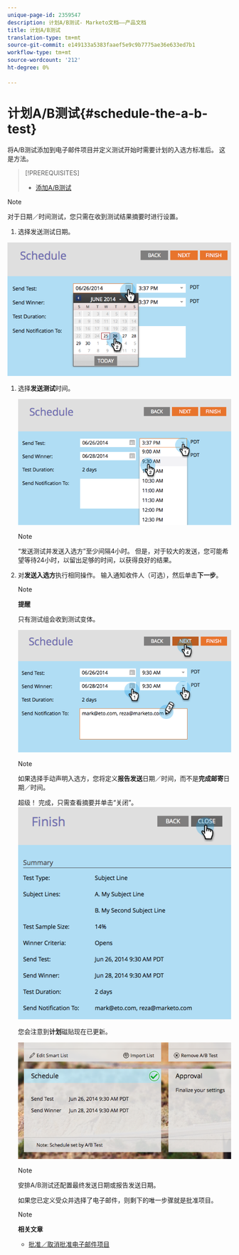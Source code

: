 ```yaml
---
unique-page-id: 2359547
description: 计划A/B测试- Marketo文档——产品文档
title: 计划A/B测试
translation-type: tm+mt
source-git-commit: e149133a5383faaef5e9c9b7775ae36e633ed7b1
workflow-type: tm+mt
source-wordcount: '212'
ht-degree: 0%

---
```



# 计划A/B测试{#schedule-the-a-b-test}

将A/B测试添加到电子邮件项目并定义测试开始时需要计划的入选方标准后。 这是方法。

>[!PREREQUISITES]
>
>* [添加A/B测试](add-an-a-b-test.md)

>



>[!NOTE]
>
>对于日期／时间测试，您只需在收到测试结果摘要时进行设置。

1. 选择发送测试日期。

![](assets/image2014-9-12-15-3a59-3a54.png)

1. 选择&#x200B;**发送测试**&#x200B;时间。

   ![](assets/image2014-9-12-16-3a0-3a2.png)

   >[!NOTE]
   >
   >“发送测试并发送入选方”至少间隔4小时。 但是，对于较大的发送，您可能希望等待24小时，以留出足够的时间，以获得良好的结果。

1. 对&#x200B;**发送入选方**&#x200B;执行相同操作。 输入通知收件人（可选），然后单击&#x200B;**下一步**。

   >[!NOTE]
   >
   >**提醒**
   >
   >
   >只有测试组会收到测试变体。

   ![](assets/image2014-9-12-16-3a0-3a12.png)

   >[!NOTE]
   >
   >如果选择手动声明入选方，您将定义&#x200B;**报告发送**&#x200B;日期／时间，而不是&#x200B;**完成邮寄**&#x200B;日期／时间。

   超级！ 完成，只需查看摘要并单击“关闭”。
   ![](assets/image2014-9-12-16-3a1-3a23.png)

   您会注意到&#x200B;**计划**&#x200B;磁贴现在已更新。

   ![](assets/image2014-9-12-16-3a1-3a33.png)

   >[!NOTE]
   >
   >安排A/B测试还配置最终发送日期或报告发送日期。

   如果您已定义受众并选择了电子邮件，则剩下的唯一步骤就是批准项目。

   >[!NOTE]
   >
   >**相关文章**
   >
   >    
   >    
   >    * [批准／取消批准电子邮件项目](../../../../../product-docs/email-marketing/email-programs/email-program-actions/approve-unapprove-an-email-program.md)


